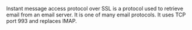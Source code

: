 Instant message access protocol over SSL is a protocol used to retrieve email from an email server. It is one of many email protocols. It uses TCP port 993 and replaces IMAP.